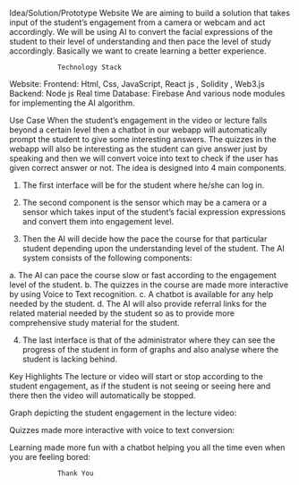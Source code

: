 Idea/Solution/Prototype
Website
We are aiming to build a solution that takes input of the student’s engagement from a camera or webcam and act accordingly. We will be using AI to convert the facial expressions of the student to their level of understanding and then pace the level of study accordingly. Basically we want to create learning a better experience.

				Technology Stack
Website:
Frontend: Html, Css, JavaScript, React js , Solidity , Web3.js
Backend: Node js
Real time Database: Firebase
And various node modules for implementing the AI algorithm.

Use Case
When the student’s engagement in the video or lecture falls beyond a certain level then a chatbot in our webapp will automatically prompt the student to give some interesting answers.
The quizzes in the webapp will also be interesting as the student can give answer just by speaking and then we will convert voice into text to check if the user has given correct answer or not.
The idea is designed into 4 main components.
1.	The first interface will be for the student where he/she can log in.  

2.	The second component is the sensor which may be a camera or a sensor which takes input of the student’s facial expression expressions and convert them into engagement level.

3.	Then the AI will decide how the pace the course for that particular student depending upon the understanding level of the student. The AI system consists of the following components:

a.	The AI can pace the course slow or fast according to the engagement level of the student.
b.	The quizzes in the course are made more interactive by using Voice to Text recognition.
c.	A chatbot is available for any help needed by the student.
d.	The AI will also provide referral links for the related material needed by the student so as to provide more comprehensive study material for the student.

4.	The last interface is that of the administrator where they can see the progress of the student in form of graphs and also analyse where the student is lacking behind. 

Key Highlights
The lecture or video will start or stop according to the student engagement, as if the student is not seeing or seeing here and there then the video will automatically be stopped.

Graph depicting the student engagement in the lecture video:
 

Quizzes made more interactive with voice to text conversion:
 

Learning made more fun with a chatbot helping you all the time even when you are feeling bored:
 

				Thank You
